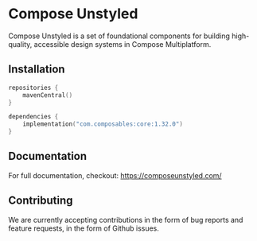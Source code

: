 # Compose Unstyled

Compose Unstyled is a set of foundational components for building high-quality, accessible design systems in Compose Multiplatform.

## Installation

```kotlin
repositories {
    mavenCentral()
}

dependencies {
    implementation("com.composables:core:1.32.0")
}
```

## Documentation

For full documentation, checkout: https://composeunstyled.com/

## Contributing

We are currently accepting contributions in the form of bug reports and feature requests, in the form of Github issues.
